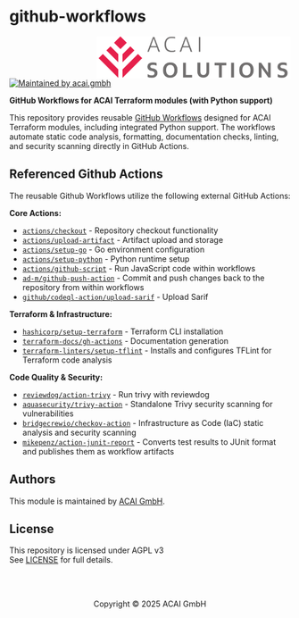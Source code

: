 # github-workflows

<!-- LOGO -->
<a href="https://acai.gmbh">    
  <img src="https://github.com/acai-solutions/acai.public/raw/main/logo/logo_github_readme.png" alt="acai logo" title="ACAI" align="right" height="75" />
</a>

<!-- SHIELDS -->
[![Maintained by acai.gmbh][acai-shield]][acai-url]

<!-- DESCRIPTION -->
**GitHub Workflows for ACAI Terraform modules (with Python support)**

This repository provides reusable [GitHub Workflows][github_workflows_link] designed for ACAI Terraform modules, including integrated Python support. The workflows automate static code analysis, formatting, documentation checks, linting, and security scanning directly in GitHub Actions. 

## Referenced Github Actions

The reusable Github Workflows utilize the following external GitHub Actions:

**Core Actions:**
- [`actions/checkout`](https://github.com/actions/checkout) - Repository checkout functionality
- [`actions/upload-artifact`](https://github.com/actions/upload-artifact) - Artifact upload and storage
- [`actions/setup-go`](https://github.com/actions/setup-go) - Go environment configuration
- [`actions/setup-python`](https://github.com/actions/setup-python) - Python runtime setup
- [`actions/github-script`](https://github.com/actions/github-script) - Run JavaScript code within workflows
- [`ad-m/github-push-action`](https://github.com/ad-m/github-push-action) - Commit and push changes back to the repository from within workflows
- [`github/codeql-action/upload-sarif`](https://github.com/codeql-action/upload-sarif) - Upload Sarif

**Terraform & Infrastructure:**
- [`hashicorp/setup-terraform`](https://github.com/hashicorp/setup-terraform) - Terraform CLI installation
- [`terraform-docs/gh-actions`](https://github.com/terraform-docs/gh-actions) - Documentation generation
- [`terraform-linters/setup-tflint`](https://github.com/terraform-linters/setup-tflint) - Installs and configures TFLint for Terraform code analysis

**Code Quality & Security:**
- [`reviewdog/action-trivy`](https://github.com/marketplace/actions/run-trivy-with-reviewdog) - Run trivy with reviewdog
- [`aquasecurity/trivy-action`](https://github.com/marketplace/actions/aqua-security-trivy) - Standalone Trivy security scanning for vulnerabilities
- [`bridgecrewio/checkov-action`](https://github.com/bridgecrewio/checkov-action) - Infrastructure as Code (IaC) static analysis and security scanning
- [`mikepenz/action-junit-report`](https://github.com/mikepenz/action-junit-report) - Converts test results to JUnit format and publishes them as workflow artifacts


<!-- AUTHORS -->
## Authors

This module is maintained by [ACAI GmbH][acai-url].

<!-- LICENSE -->
## License

This repository is licensed under AGPL v3
<br />
See [LICENSE][license-url] for full details.

<!-- COPYRIGHT -->
<br />
<br />
<p align="center">Copyright &copy; 2025 ACAI GmbH</p>

<!-- MARKDOWN LINKS & IMAGES -->
[acai-shield]: https://img.shields.io/badge/maintained_by-acai.gmbh-CB224B?style=flat
[acai-url]: https://acai.gmbh
[license-url]: https://github.com/acai-solutions/github-workflows/tree/main/LICENSE
[github_workflows_link]: https://docs.github.com/en/actions/learn-github-actions/workflow-syntax-for-github-actions
